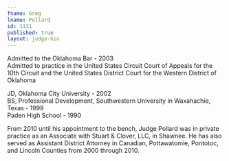 ```yaml
---
fname: Greg
lname: Pollard
id: 1131
published: true
layout: judge-bio
---
```

Admitted to the Oklahoma Bar - 2003  
Admitted to practice in the United States Circuit Court of Appeals for
the 10th Circuit and the United States District Court for the Western
District of Oklahoma

JD, Oklahoma City University - 2002  
BS, Professional Development, Southwestern University in Waxahachie,
Texas - 1999  
Paden High School - 1990

From 2010 until his appointment to the bench, Judge Pollard was in
private practice as an Associate with Stuart & Clover, LLC, in Shawnee.
He has also served as Assistant District Attorney in Canadian,
Pottawatomie, Pontotoc, and Lincoln Counties from 2000 through 2010.
